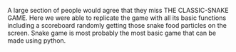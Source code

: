 A large section of people would agree that they miss THE CLASSIC-SNAKE GAME. Here we were able to replicate the game with all its basic functions including a scoreboard randomly getting those snake food particles on the screen. Snake game is most probably the most basic game that can be made using python.
